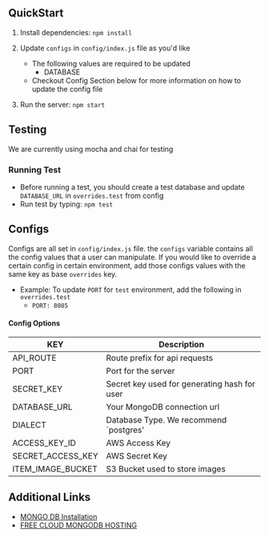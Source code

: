 ## QuickStart

1. Install dependencies: `npm install`
2. Update `configs` in `config/index.js` file as you'd like

   - The following values are required to be updated
     - DATABASE
   - Checkout Config Section below for more information on how to update the config file

3. Run the server: `npm start`

## Testing

We are currently using mocha and chai for testing

### Running Test

- Before running a test, you should create a test database and update `DATABASE_URL` in `overrides.test` from config
- Run test by typing: `npm test`

## Configs

Configs are all set in `config/index.js` file. the `configs` variable contains all the config values that a user can manipulate. If you would like to override a certain config in certain environment, add those configs values with the same key as base `overrides` key.

- Example: To update `PORT` for `test` environment, add the following in `overrides.test`
  - `PORT: 8085`

#### Config Options

| KEY               | Description                                  |
| ----------------- | -------------------------------------------- |
| API_ROUTE         | Route prefix for api requests                |
| PORT              | Port for the server                          |
| SECRET_KEY        | Secret key used for generating hash for user |
| DATABASE_URL      | Your MongoDB connection url                  |
| DIALECT           | Database Type. We recommend `postgres'       |
| ACCESS_KEY_ID     | AWS Access Key                               |
| SECRET_ACCESS_KEY | AWS Secret Key                               |
| ITEM_IMAGE_BUCKET | S3 Bucket used to store images               |

## Additional Links

- [MONGO DB Installation](https://docs.mongodb.com/manual/installation/)
- [FREE CLOUD MONGODB HOSTING](https://www.mongodb.com/cloud/atlas)
